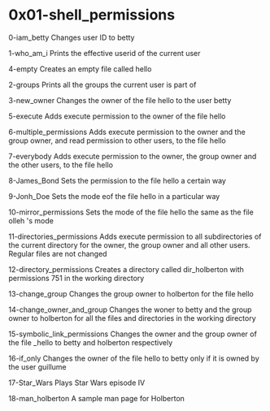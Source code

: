 # 0x01-shell_permissions

0-iam_betty
Changes user ID to betty

1-who_am_i
Prints the effective userid of the current user

4-empty
Creates an empty file called hello

2-groups
Prints all the groups the current user is part of

3-new_owner
Changes the owner of the file hello to the user betty

5-execute
Adds execute permission to the owner of the file hello

6-multiple_permissions
Adds execute permission to the owner and the group owner, and read permission to other users, to the file hello

7-everybody
Adds execute permission to the owner, the group owner and the other users, to the file hello

8-James_Bond
Sets the permission to the file hello a certain way

9-Jonh_Doe
Sets the mode eof the file hello in a particular way

10-mirror_permissions
Sets the mode of the file hello the same as the file olleh 's mode

11-directories_permissions
Adds execute permission to all subdirectories of the current directory for the owner, the group owner and all other users. Regular files are not changed

12-directory_permissions
Creates a directory called dir_holberton with permissions 751 in the working directory

13-change_group
Changes the group owner to holberton for the file hello

14-change_owner_and_group
Changes the woner to betty and the group owner to holberton for all the files and directories in the working directory

15-symbolic_link_permissions
Changes the owner and the group owner of the file _hello to betty and holberton respectively

16-if_only
Changes the owner of the file hello to betty only if it is owned by the user guillume

17-Star_Wars
Plays Star Wars episode IV

18-man_holberton
A sample man page for Holberton

